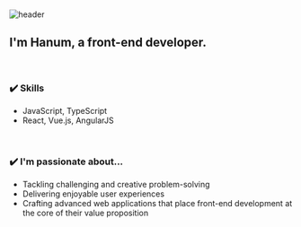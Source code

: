 <div>
<br>

![header](https://capsule-render.vercel.app/api?type=slice&color=gradient&height=250&section=header&text=안녕하세요!&fontSize=80&animation=fadeIn&fontColor=0000ff&desc=0hhanum의%20github&descAlignY=80)
<br>

## I'm Hanum, a front-end developer.


<br>

### ✔️ Skills

- JavaScript, TypeScript
- React, Vue.js, AngularJS

<br>

### ✔️ I'm passionate about...

- Tackling challenging and creative problem-solving
- Delivering enjoyable user experiences
- Crafting advanced web applications that place front-end development at the core of their value proposition
